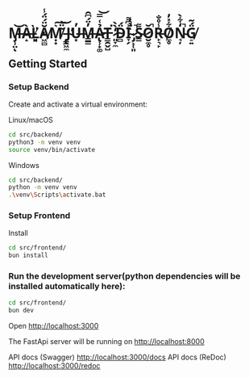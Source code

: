 # M̶̡̹̤͝ͅÀ̶̝Ľ̸͈̣̀̓Ă̸͖̻̈́̈́̾Ṃ̸̟͛͠ ̵̦̳̃̈͝J̴̢͖̼̕U̶͙̓M̶̳̳̓̈́͆̑Ả̷̢̹̟͚͑̿͝T̶̳̯̬̺͘ ̷͈̞̼̒̀̀D̴̻̈́I̴̞̗͐͆͌͘ ̷̡͕̜͈̀̉̓̚S̴̳͌Ŏ̷̮̼̥̚R̵̙͉̙̾̊̐O̸̼̥͋̽̓N̴̘̦̒͋̀̚G̸̠͍̈́͂

## Getting Started

### Setup Backend

Create and activate a virtual environment:

Linux/macOS

```bash
cd src/backend/
python3 -m venv venv
source venv/bin/activate
```

Windows

```bash
cd src/backend/
python -m venv venv
.\venv\Scripts\activate.bat
```

### Setup Frontend

Install

```bash
cd src/frontend/
bun install
```

### Run the development server(python dependencies will be installed automatically here):

```bash
cd src/frontend/
bun dev
```

Open [http://localhost:3000](http://localhost:3000)

The FastApi server will be running on [http://localhost:8000](http://localhost:8000)

API docs (Swagger) [http://localhost:3000/docs](http://localhost:3000/docs)
API docs (ReDoc) [http://localhost:3000/redoc](http://localhost:3000/redoc)
